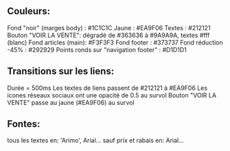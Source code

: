 ## Couleurs:
Fond "noir" (marges body) : #1C1C1C
Jaune : #EA9F06
Textes : #212121
Bouton "VOIR LA VENTE": dégradé de #363636 à #9A9A9A, textes #fff (blanc)
Fond articles (main): #F3F3F3
Fond footer : #373737
Fond réduction -45% : #292929
Points ronds sur "navigation footer" : #D1D1D1

## Transitions sur les liens: 
Durée = 500ms
Les textes de liens passent de #212121 à #EA9F06 
Les icones réseaux sociaux ont une opacité de 0.5 au survol
Bouton "VOIR LA VENTE" passe au jaune (#EA9F06) au survol


## Fontes:
tous les textes en: 'Arimo', Arial...
sauf prix et rabais en: Arial...

